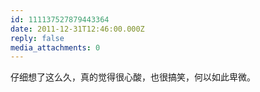 ```yaml
---
id: 111137527879443364
date: 2011-12-31T12:46:00.000Z
reply: false
media_attachments: 0
---
```


仔细想了这么久，真的觉得很心酸，也很搞笑，何以如此卑微。 ​​​​

